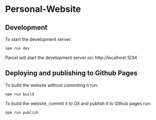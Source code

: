 # Personal-Website

## Development
To start the development server:
```
npm run dev
```
Parcel will start the development server on: http://localhost:1234 

## Deploying and publishing to Github Pages
To build the website without commiting it run:
```
npm run build
```
To build the website, commit it to Git and publish it to Github pages run:
```
npm run publish
```

